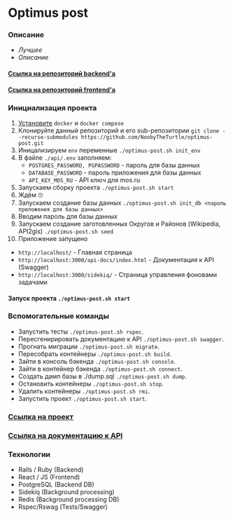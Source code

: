 # Optimus post
### Описание
- _Лучшее_ 
- _Описание_

#### [Ссылка на репозиторий backend'а](https://github.com/NoobyTheTurtle/optimus-post-api)
#### [Ссылка на репозиторий frontend'а](https://github.com/mangupli/optimus-post-interface)

### Инициализация проекта
1. [Установите](https://www.docker.com/) `docker` и `docker compose`
2. Клонируйте данный репозиторий и его sub-репозитории `git clone --recurse-submodules https://github.com/NoobyTheTurtle/optimus-post.git`
3. Иницализируем `env` переменные `./optimus-post.sh init_env`
4. В файле `./api/.env` заполняем:
   * `POSTGRES_PASSWORD, PGPASSWORD` - пароль для базы данных
   * `DATABASE_PASSWORD` - пароль приложения для базы данных
   * `API_KEY_MOS_RU` - API ключ для mos.ru
5. Запускаем сборку проекта `./optimus-post.sh start`
6. Ждём 🙄
7. Запускаем создание базы данных `./optimus-post.sh init_db <пароль приложения для базы данных>`
8. Вводим пароль для базы данных
9. Запускаем создание заготовленных Округов и Районов (Wikipedia, API2gis) `./optimus-post.sh seed`
10. Приложение запущено
   * `http://localhost/` - Главная страница
   * `http://localhost:3000/api-docs/index.html` - Документация к API (Swagger)
   * `http://localhost:3000/sidekiq/` - Страница управления фоновами задачами

#### Запуск проекта `./optimus-post.sh start`

### Вспомогательные команды
* Запустить тесты `./optimus-post.sh rspec`.
* Пересгенирировать документацию к API `./optimus-post.sh swagger`.
* Прогнать миграции `./optimus-post.sh migrate`.
* Пересобрать контейнеры `./optimus-post.sh build`.
* Зайти в консоль бэкенда `./optimus-post.sh console`.
* Зайти в контейнер бэкенда `./optimus-post.sh connect`.
* Создать дамп базы в ./dump.sql `./optimus-post.sh dump`.
* Остановить контейнеры `./optimus-post.sh stop`.
* Удалить контейнеры `./optimus-post.sh rmi`.
* Запустить проект `./optimus-post.sh start`.

### [Ссылка на проект](http://188.72.109.162/)
### [Ссылка на документацию к API](http://188.72.109.162:3000/api-docs/index.html)

### Технологии
- Rails / Ruby (Backend)
- React / JS (Frontend)
- PostgreSQL (Backend DB)
- Sidekiq (Background processing)
- Redis (Background processing DB)
- Rspec/Rswag (Tests/Swagger)

